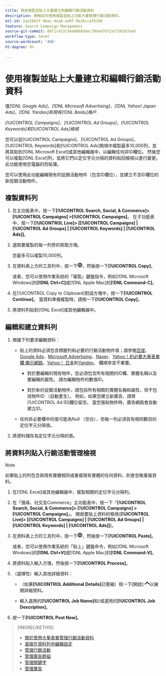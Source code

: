 ```yaml
---
title: 使用複製並貼上大量建立和編輯行銷活動資料
description: 瞭解如何使用複製並貼上功能大量管理行銷活動資料。
exl-id: 2ae1b02f-46ac-4ea8-aa9f-9e26ccaf63d0
feature: Search Campaign Management
source-git-commit: d0f1c413134a0868ddec79ded7672af316267edd
workflow-type: tm+mt
source-wordcount: '486'
ht-degree: 0%

---
```


# 使用複製並貼上大量建立和編輯行銷活動資料

僅&#x200B;*[!DNL Google Ads]、[!DNL Microsoft Advertising]、[!DNL Yahoo! Japan Ads]、[!DNL Yandex]和現有[!DNL Baidu]帳戶*

*[!UICONTROL Campaigns]、[!UICONTROL Ad Groups]、[!UICONTROL Keywords]和[!UICONTROL Ads]檢視*

您可以從[!UICONTROL Campaigns]、[!UICONTROL Ad Groups]、[!UICONTROL Keywords]和[!UICONTROL Ads]檢視中複製最多10,000列，並將其貼到[!DNL Microsoft Excel]或其他編輯器中，以編輯任何非ID欄位。 然後您可以複製[!DNL Excel]列，並將它們以定位字元分隔的資料貼回檢視以進行變更。 此功能使用您電腦的剪貼簿。

您可以使用此功能編輯現有的促銷活動物件（包含ID欄位），並建立不含ID欄位的新促銷活動物件。

## 複製資料列

1. 在主功能表中，按一下&#x200B;**[!UICONTROL Search, Social, & Commerce]> [!UICONTROL Campaigns] >[!UICONTROL Campaigns]**。 在子功能表中，按一下&#x200B;**[!UICONTROL Live]> \[[!UICONTROL Campaigns] \| [!UICONTROL Ad Groups] \| [!UICONTROL Keywords] \| [!UICONTROL Ads]\]**。

1. 選取要複製的每一列旁的核取方塊。

   您最多可以複製10,000列。

1. 在資料表上方的工具列中，按一下![更多](/help/search-social-commerce/assets/more.png "更多")，然後按一下&#x200B;**[!UICONTROL Copy]**。

   或者，您可以使用作業系統的「複製」鍵盤指令，例如[!DNL Microsoft Windows]的&#x200B;**[!DNL Ctrl+C]**&#x200B;或[!DNL Apple Mac]的&#x200B;**[!DNL Command-C]**。

1. 在[!UICONTROL Copy to Clipboard]對話方塊中，按一下&#x200B;**[!UICONTROL Continue]**。 當資料準備複製時，請按一下&#x200B;**[!UICONTROL Copy]**。

1. 將資料列貼到[!DNL Excel]或其他編輯器中。

## 編輯和建立資料列

1. 根據下列要求編輯資料：

   * 貼上的資料必須包含標題列和必要的行銷活動物件值；請參閱[百度](/help/search-social-commerce/campaign-management/bulksheets/bulksheet-data-formats/bulksheet-data-baidu.md)、[Google Ads](/help/search-social-commerce/campaign-management/bulksheets/bulksheet-data-formats/bulksheet-data-google.md)、[Microsoft Advertising](/help/search-social-commerce/campaign-management/bulksheets/bulksheet-data-formats/bulksheet-data-microsoft.md)、[Naver](/help/search-social-commerce/campaign-management/bulksheets/bulksheet-data-formats/bulksheet-data-naver.md)、[Yahoo！的必要大量表單欄 顯示網路](/help/search-social-commerce/campaign-management/bulksheets/bulksheet-data-formats/bulksheet-data-yahoo-display-network.md)，[Yahoo！ 日本](/help/search-social-commerce/campaign-management/bulksheets/bulksheet-data-formats/bulksheet-data-yahoo-japan.md)和[Yandex](/help/search-social-commerce/campaign-management/bulksheets/bulksheet-data-formats/bulksheet-data-yandex.md)。 欄順序並不重要。

      * 對於要編輯的現有物件，您必須包含所有相關的ID欄、實體名稱以及要編輯的屬性。 請勿編輯物件的數值ID。

      * 對於新的促銷活動物件，請包括所有相關的實體名稱和屬性，但不包括物件ID （自動產生）。 例如，如果您建立新廣告，請將[!UICONTROL Ad ID]欄位留空。 當您張貼物件時，廣告網路會自動建立ID。

   * 任何非必要欄中的值可能為Null （空白），但每一列必須具有相同數目的定位字元分隔值。

1. 將資料儲存為定位字元分隔的值。

## 將資料列貼入行銷活動管理檢視

>[!NOTE]
>
>如果貼上的列包含與現有實體相同或重複現有實體的任何資料，則會忽略重複資料。

1. 在[!DNL Excel]或其他編輯器中，複製相關的定位字元分隔列。

1. 在「搜尋、社交及Commerce」主功能表中，按一下「**[!UICONTROL Search, Social, & Commerce]> [!UICONTROL Campaigns] >[!UICONTROL Campaigns]**」。 開啟要貼上資料的檢視(**[!UICONTROL Live]> \[[!UICONTROL Campaigns] \| [!UICONTROL Ad Groups] \| [!UICONTROL Keywords] \| [!UICONTROL Ads]\]**)。

1. 在資料表上方的工具列中，按一下![更多](/help/search-social-commerce/assets/more.png "更多")，然後按一下&#x200B;**[!UICONTROL Paste]**。

   或者，您可以使用作業系統的「貼上」鍵盤命令，例如[!DNL Microsoft Windows]的&#x200B;**[!DNL Ctrl+V]**&#x200B;或[!DNL Apple Mac]的&#x200B;**[!DNL Command-V]**。

1. 將資料貼入輸入方塊，然後按一下&#x200B;**[!UICONTROL Process]**。

1. （選擇性）輸入其他詳細資料：

   * （如果&#x200B;**[!UICONTROL Additional Details]**&#x200B;已壓縮）按一下[開啟] ![&#x200B; &#x200B;](/help/search-social-commerce/assets/chevron-up.png " [開啟] ")以展開詳細資料。

   * 輸入選用的&#x200B;**[!UICONTROL Job Name]**&#x200B;和/或選用的&#x200B;**[!UICONTROL Job Description]**。

1. 按一下&#x200B;**[!UICONTROL Post Now]**。


>[!MORELIKETHIS]
>
>* [關於使用大量表單管理行銷活動資料](/help/search-social-commerce/campaign-management/bulksheets/bulksheet-about.md)
>* [直接在資料列中編輯設定](/help/search-social-commerce/common-tasks/settings-edit-within-row.md)
>* [管理行銷活動](/help/search-social-commerce/campaign-management/campaigns/campaign-manage.md)
>* [管理廣告群組](/help/search-social-commerce/campaign-management/campaigns/ad-group-manage.md)
>* [管理關鍵字](/help/search-social-commerce/campaign-management/campaigns/keyword-manage.md)
>* [管理廣告](/help/search-social-commerce/campaign-management/campaigns/ad-manage.md)
